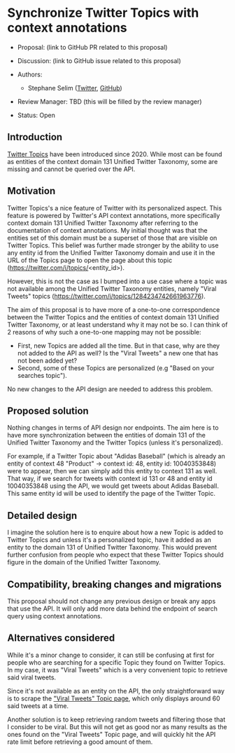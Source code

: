 # Synchronize Twitter Topics with context annotations

-   Proposal: (link to GitHub PR related to this proposal)
-   Discussion: (link to GitHub issue related to this proposal)
-   Authors:
    -   Stephane Selim ([Twitter](https://twitter.com/selim_epfl), [GitHub](https://github.com/stefnans))

-   Review Manager: TBD (this will be filled by the review manager)
-   Status: Open

## Introduction

[Twitter Topics](https://blog.twitter.com/en_us/topics/product/2020/topics-behind-the-tweets) have been introduced since 2020. While most can be found as entities 
of the context domain 131 Unified Twitter Taxonomy, some are missing and cannot be queried over the API.

## Motivation

Twitter Topics's a nice feature of Twitter with its personalized aspect. This feature is powered by Twitter's API context annotations, more specifically
context domain 131 Unified Twitter Taxonomy after referring to the documentation of context annotations.
My initial thought was that the entities set of this domain must be a superset of those that are visible on Twitter Topics. 
This belief was further made stronger by the ability to use any entity id from the Unified Twitter Taxonomy domain and use it in the URL of the Topics page to
open the page about this topic (https://twitter.com/i/topics/<entity_id>). 

However, this is not the case as I bumped into a use case where a topic was not available among the Unified Twitter Taxonomy entities, namely "Viral Tweets" topics 
(https://twitter.com/i/topics/1284234742661963776).

The aim of this proposal is to have more of a one-to-one correspondence between the Twitter Topics and the entities of context domain 131 Unified Twitter Taxonomy,
or at least understand why it may not be so. I can think of 2 reasons of why such a one-to-one mapping may not be possible:
- First, new Topics are added all the time. But in that case, why are they not added to the API as well? Is the "Viral Tweets" a new one that has not been added yet?
- Second, some of these Topics are personalized (e.g "Based on your searches topic").

No new changes to the API design are needed to address this problem.

## Proposed solution

Nothing changes in terms of API design nor endpoints. The aim here is to have more synchronization between the entities of domain 131 of the Unified Twitter Taxonomy and the Twitter Topics (unless it's personalized). 

For example, if a Twitter Topic about "Adidas Baseball" (which is already an entity of context 48 "Product" -> context id: 48, entity id: 10040353848) were to appear, then we can simply add this entity to context 131 as well.
That way, if we search for tweets with context id 131 or 48 and entity id 10040353848 using the API, we would get tweets about Adidas Baseball. This same entity id will be used to identify the page of the Twitter Topic.

## Detailed design

I imagine the solution here is to enquire about how a new Topic is added to Twitter Topics and unless it's a personalized topic, have it added as an entity to the domain 131 of Unified Twitter Taxonomy.
This would prevent further confusion from people who expect that these Twitter Topics should figure in the domain of the Unified Twitter Taxonomy.

## Compatibility, breaking changes and migrations

This proposal should not change any previous design or break any apps that use the API. It will only add more data behind the endpoint of search query using context annotations.

## Alternatives considered

While it's a minor change to consider, it can still be confusing at first for people who are searching for a specific Topic they found on Twitter Topics. In my case,
it was "Viral Tweets" which is a very convenient topic to retrieve said viral tweets. 

Since it's not available as an entity on the API, the only straightforward way is to scrape the ["Viral Tweets" Topic page](https://twitter.com/i/topics/1284234742661963776), which only displays 
around 60 said tweets at a time. 

Another solution is to keep retrieving random tweets and filtering those that I consider to be viral. But this will not get as good nor as many results as the ones found on the "Viral Tweets" Topic page, and will quickly hit the API rate limit before retrieving a good amount of them.
